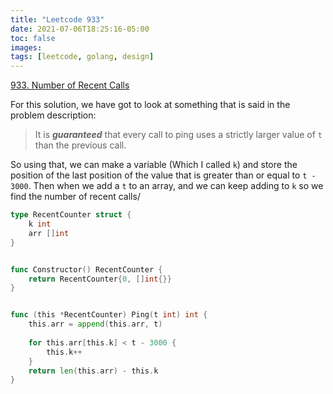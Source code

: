 ```yaml
---
title: "Leetcode 933"
date: 2021-07-06T18:25:16-05:00
toc: false
images:
tags: [leetcode, golang, design]
---
```


[933. Number of Recent Calls](https://leetcode.com/problems/number-of-recent-calls/)

For this solution, we have got to look at something that is said in the problem description:

> It is ***guaranteed*** that every call to ping uses a strictly larger value of `t` than the previous call.

So using that, we can make a variable (Which I called `k`) and store the position of the last position of the value that is greater than or equal to `t - 3000`. Then when we add a `t` to an array, and we can keep adding to `k` so we find the number of recent calls/

``` go
type RecentCounter struct {
    k int
    arr []int
}


func Constructor() RecentCounter {
    return RecentCounter{0, []int{}}
}


func (this *RecentCounter) Ping(t int) int {
    this.arr = append(this.arr, t)
    
    for this.arr[this.k] < t - 3000 {
        this.k++
    }
    return len(this.arr) - this.k
}
```